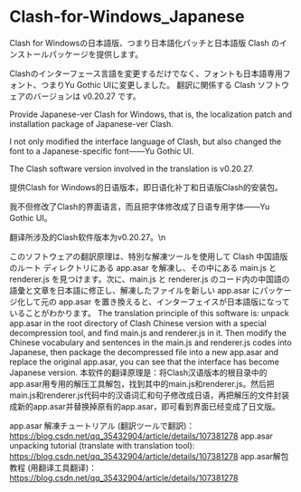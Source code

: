 # Clash-for-Windows_Japanese
Clash for Windowsの日本語版、つまり日本語化パッチと日本語版 Clash のインストールパッケージを提供します。

Clashのインターフェース言語を変更するだけでなく、フォントも日本語専用フォント、つまりYu Gothic UIに変更しました。
翻訳に関係する Clash ソフトウェアのバージョンは v0.20.27 です。

Provide Japanese-ver Clash for Windows, that is, the localization patch and installation package of Japanese-ver Clash.

I not only modified the interface language of Clash, but also changed the font to a Japanese-specific font——Yu Gothic UI.

The Clash software version involved in the translation is v0.20.27.

提供Clash for Windows的日语版本，即日语化补丁和日语版Clash的安装包。

我不但修改了Clash的界面语言，而且把字体修改成了日语专用字体——Yu Gothic UI。

翻译所涉及的Clash软件版本为v0.20.27。\n


このソフトウェアの翻訳原理は、特別な解凍ツールを使用して Clash 中国語版のルート ディレクトリにある app.asar を解凍し、その中にある main.js と renderer.js を見つけます。次に、main.js と renderer.js のコード内の中国語の語彙と文章を日本語に修正し、解凍したファイルを新しい app.asar にパッケージ化して元の app.asar を置き換えると、インターフェイスが日本語版になっていることがわかります。
The translation principle of this software is: unpack app.asar in the root directory of Clash Chinese version with a special decompression tool, and find main.js and renderer.js in it. Then modify the Chinese vocabulary and sentences in the main.js and renderer.js codes into Japanese, then package the decompressed file into a new app.asar and replace the original app.asar, you can see that the interface has become Japanese version.
本软件的翻译原理是：将Clash汉语版本的根目录中的app.asar用专用的解压工具解包，找到其中的main.js和renderer.js。然后把main.js和renderer.js代码中的汉语词汇和句子修改成日语，再把解压的文件封装成新的app.asar并替换掉原有的app.asar，即可看到界面已经变成了日文版。

app.asar 解凍チュートリアル (翻訳ツールで翻訳)：
https://blog.csdn.net/qq_35432904/article/details/107381278
app.asar unpacking tutorial (translate with translation tool):
https://blog.csdn.net/qq_35432904/article/details/107381278
app.asar解包教程 (用翻译工具翻译)：https://blog.csdn.net/qq_35432904/article/details/107381278
